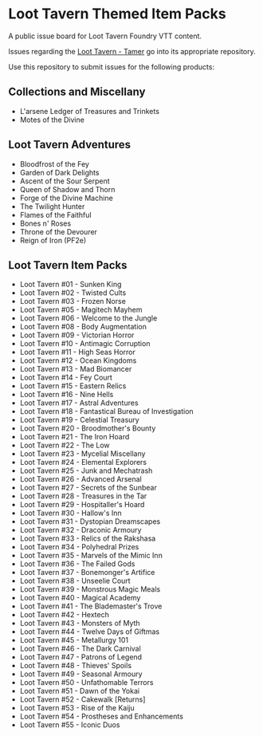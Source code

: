 # Loot Tavern Themed Item Packs

A public issue board for Loot Tavern Foundry VTT content.

Issues regarding the [Loot Tavern - Tamer](https://github.com/Loot-Foundry/loot-tavern-tamer) go into its appropriate repository.

Use this repository to submit issues for the following products:

## Collections and Miscellany
- L'arsene Ledger of Treasures and Trinkets
- Motes of the Divine

## Loot Tavern Adventures
- Bloodfrost of the Fey
- Garden of Dark Delights
- Ascent of the Sour Serpent
- Queen of Shadow and Thorn
- Forge of the Divine Machine
- The Twilight Hunter
- Flames of the Faithful
- Bones n' Roses
- Throne of the Devourer
- Reign of Iron (PF2e)

## Loot Tavern Item Packs
- Loot Tavern #01 - Sunken King
- Loot Tavern #02 - Twisted Cults
- Loot Tavern #03 - Frozen Norse
- Loot Tavern #05 - Magitech Mayhem
- Loot Tavern #06 - Welcome to the Jungle
- Loot Tavern #08 - Body Augmentation
- Loot Tavern #09 - Victorian Horror
- Loot Tavern #10 - Antimagic Corruption
- Loot Tavern #11 - High Seas Horror
- Loot Tavern #12 - Ocean Kingdoms
- Loot Tavern #13 - Mad Biomancer
- Loot Tavern #14 - Fey Court
- Loot Tavern #15 - Eastern Relics
- Loot Tavern #16 - Nine Hells
- Loot Tavern #17 - Astral Adventures
- Loot Tavern #18 - Fantastical Bureau of Investigation
- Loot Tavern #19 - Celestial Treasury
- Loot Tavern #20 - Broodmother's Bounty
- Loot Tavern #21 - The Iron Hoard
- Loot Tavern #22 - The Low
- Loot Tavern #23 - Mycelial Miscellany
- Loot Tavern #24 - Elemental Explorers
- Loot Tavern #25 - Junk and Mechatrash
- Loot Tavern #26 - Advanced Arsenal
- Loot Tavern #27 - Secrets of the Sunbear
- Loot Tavern #28 - Treasures in the Tar
- Loot Tavern #29 - Hospitaller's Hoard
- Loot Tavern #30 - Hallow's Inn
- Loot Tavern #31 - Dystopian Dreamscapes
- Loot Tavern #32 - Draconic Armoury
- Loot Tavern #33 - Relics of the Rakshasa
- Loot Tavern #34 - Polyhedral Prizes
- Loot Tavern #35 - Marvels of the Mimic Inn
- Loot Tavern #36 - The Failed Gods
- Loot Tavern #37 - Bonemonger's Artifice
- Loot Tavern #38 - Unseelie Court
- Loot Tavern #39 - Monstrous Magic Meals
- Loot Tavern #40 - Magical Academy
- Loot Tavern #41 - The Blademaster's Trove
- Loot Tavern #42 - Hextech
- Loot Tavern #43 - Monsters of Myth
- Loot Tavern #44 - Twelve Days of Giftmas
- Loot Tavern #45 - Metallurgy 101
- Loot Tavern #46 - The Dark Carnival
- Loot Tavern #47 - Patrons of Legend
- Loot Tavern #48 - Thieves' Spoils
- Loot Tavern #49 - Seasonal Armoury
- Loot Tavern #50 - Unfathomable Terrors
- Loot Tavern #51 - Dawn of the Yokai
- Loot Tavern #52 - Cakewalk [Returns]
- Loot Tavern #53 - Rise of the Kaiju
- Loot Tavern #54 - Prostheses and Enhancements
- Loot Tavern #55 - Iconic Duos
